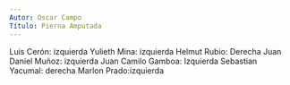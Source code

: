 ```yaml
---
Autor: Oscar Campo
Título: Pierna Amputada
---
```

Luis Cerón: izquierda
Yulieth Mina: izquierda
Helmut Rubio: Derecha
Juan Daniel Muñoz: izquierda
Juan Camilo Gamboa: Izquierda
Sebastian Yacumal: derecha
Marlon Prado:izquierda
